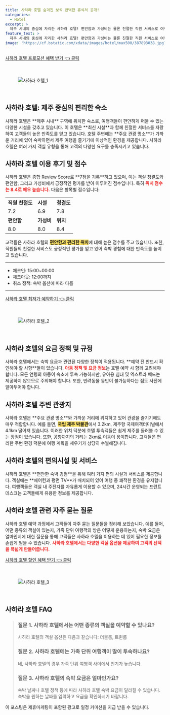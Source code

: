 ```yaml
---
title: 사하라 호텔 숨겨진 보석 완벽한 휴식처 공개!
categories:
  - Hotel
excerpt: >
  제주 시내의 중심에 자리한 사하라 호텔! 편안함과 가성비는 물론 친절한 직원 서비스로 여행객들에게 인기 만점. 인기 명소와의 적절한 거리로 완벽한 위치를 자랑합니다.
feature_text: >
  제주 시내의 중심에 자리한 사하라 호텔! 편안함과 가성비는 물론 친절한 직원 서비스로 여행객들에게 인기 만점. 인기 명소와의 적절한 거리로 완벽한 위치를 자랑합니다.
image: 'https://cf.bstatic.com/xdata/images/hotel/max500/387893038.jpg?k=1be04cfe9c47c66a752eeebea3a031a59ed337129e0e8dfe1161e1488332dec4&o=&hp=1'
---
```


<p><a class="modoo-button" href="https://tinyurl.com/26qquwsg" rel="nofollow noopener">사하라 호텔 프로모션 혜택 받기 👈 클릭</a></p><br/>
<figure class="image"><img alt="사하라 호텔_1" src="https://cf.bstatic.com/xdata/images/hotel/max1024x768/387890258.jpg?k=c3f9f9e833e2ada164f0c9849ee5b6c0fb664437a3f52b6a3b263eec78bd084b&amp;o=&amp;hp=1"/></figure><br/>

<h2 id="사하라호텔_소개">사하라 호텔: 제주 중심의 편리한 숙소</h2>
<p>사하라 호텔은 **제주 시내** 구역에 위치한 숙소로, 여행객들이 편안하게 머물 수 있는 다양한 시설을 갖추고 있습니다. 이 호텔은 **최신 시설**과 함께 친절한 서비스를 자랑하여 고객들의 높은 만족도를 얻고 있습니다. 호텔 주변에는 **주요 관광 명소**가 가까운 거리에 있어 숙박하면서 제주 여행을 즐기기에 이상적인 환경을 제공합니다. 사하라 호텔은 여러 가지 객실 유형을 통해 고객의 다양한 요구를 충족시키고 있습니다.</p>
<h2 id="사하라호텔_이용후기">사하라 호텔 이용 후기 및 점수</h2>
<p>사하라 호텔은 종합 Review Score로 **7점을 기록**하고 있으며, 이는 객실 청결도와 편안함, 그리고 가성비에서 긍정적인 평가를 받아 이루어진 점수입니다. 특히 <b><span style="color: #ee2323;">위치 점수는 8.4로 매우 높습니다.</span></b> 다음은 항목별 점수입니다:</p>
<table>
<tr>
<td><b>직원 친절도</b></td>
<td><b>시설</b></td>
<td><b>청결도</b></td>
</tr>
<tr>
<td>7.2</td>
<td>6.9</td>
<td>7.8</td>
</tr>
<tr>
<td><b>편안함</b></td>
<td><b>가성비</b></td>
<td><b>위치</b></td>
</tr>
<tr>
<td>8.0</td>
<td>8.0</td>
<td>8.4</td>
</tr>
</table>
<p>고객들은 사하라 호텔의 <b><span style="background-color: #ffe066;">편안함과 편리한 위치</span></b>에 대해 높은 점수를 주고 있습니다. 또한, 직원들의 친절한 서비스도 긍정적인 평가를 얻고 있어 숙박 경험에 대한 만족도를 높이고 있습니다.</p>
<hr/>
<ul>
<li>체크인: 15:00~00:00</li>
<li>체크아웃: 12:00까지</li>
<li>취소 정책: 숙박 옵션에 따라 다름</li>
</ul>
<hr/>
<p><a class="modoo-button" href="https://tinyurl.com/26qquwsg" rel="nofollow noopener">사하라 호텔 최저가 예약하기 👈 클릭</a></p><br/>
<figure class="image"><img alt="사하라 호텔_2" src="https://cf.bstatic.com/xdata/images/hotel/max500/387893038.jpg?k=1be04cfe9c47c66a752eeebea3a031a59ed337129e0e8dfe1161e1488332dec4&amp;o=&amp;hp=1"/></figure><br/>
<h2 id="사하라호텔_요금정책">사하라 호텔의 요금 정책 및 규정</h2>
<p>사하라 호텔에서는 숙박 요금과 관련된 다양한 정책이 적용됩니다. **예약 전 반드시 확인해야 할 사항**들이 있습니다. <b><span style="color: #ee2323;">아동 정책 및 요금 정보</span></b>는 호텔 예약 시 함께 고려해야 합니다. 모든 연령의 아동이 숙소에 투숙 가능하지만, 유아용 침대 및 엑스트라 베드는 제공하지 않으므로 주의해야 합니다. 또한, 반려동물 동반이 불가능하다는 점도 사전에 알아두어야 합니다.</p>
<h2 id="사하라호텔_주변관광지">사하라 호텔 주변 관광지</h2>
<p>사하라 호텔은 **주요 관광 명소**와 가까운 거리에 위치하고 있어 관광을 즐기기에도 매우 적합합니다. 예를 들면, <b><span style="background-color: #ffe066;">국립 제주 박물관</span></b>에서 3.2km, 제주항 국제여객터미널에서 4.1km 떨어져 있습니다. 이러한 위치 덕분에 호텔 투숙객들은 쉽게 제주를 둘러볼 수 있는 장점이 있습니다. 또한, 공항까지의 거리는 2km로 이동이 용이합니다. 고객들은 편리한 주변 환경 덕분에 여행 계획을 세우기가 상당히 수월해집니다.</p>
<h2 id="사하라호텔_서비스및편의시설">사하라 호텔의 편의시설 및 서비스</h2>
<p>사하라 호텔은 **편안한 숙박 경험**을 위해 여러 가지 편의 시설과 서비스를 제공합니다. 객실에는 **에어컨과 평면 TV**가 배치되어 있어 여행 중 쾌적한 환경을 유지합니다. 여행객들은 객실 내 주전자를 자유롭게 이용할 수 있으며, 24시간 운영되는 프런트 데스크는 고객들에게 유용한 정보를 제공합니다.</p>
<h2 id="사하라호텔_자주하는질문">사하라 호텔 관련 자주 묻는 질문</h2>
<p>사하라 호텔 예약 과정에서 고객들이 자주 묻는 질문들을 정리해 보았습니다. 예를 들어, 어떤 종류의 객실이 있는지, 가족 단위 여행객의 방은 어떻게 운용하는지, 숙박 요금은 얼마인지에 대한 질문을 통해 고객들은 사하라 호텔을 이용하는 데 있어 필요한 정보를 손쉽게 얻을 수 있습니다. <b><span style="color: #ee2323;">사하라 호텔에서는 다양한 객실 옵션을 제공하여 고객의 선택을 폭넓게 만들어줍니다.</span></b></p>

<p><a class="modoo-button" href="https://tinyurl.com/26qquwsg" rel="nofollow noopener">사하라 호텔 할인 혜택 받기 👈 클릭</a></p><br>

<figure class="image"><img src="https://cf.bstatic.com/xdata/images/hotel/max500/387893036.jpg?k=00ffc52bdb145c440f43d77bd0d19412e029ca51b5700c0fb216476b8c96ec20&o=&hp=1" alt="사하라 호텔_3"></figure><br>
<h2 id="사하라 호텔_FAQ">사하라 호텔 FAQ</h2>
<div itemscope="" itemtype="https://schema.org/FAQPage"> 
<blockquote> 
<div itemscope="" itemprop="mainEntity" itemtype="https://schema.org/Question"> 
<h3 id="질문_1" itemprop="name">질문 1. 사하라 호텔에서는 어떤 종류의 객실을 예약할 수 있나요?</h3> 
<div itemscope="" itemprop="acceptedAnswer" itemtype="https://schema.org/Answer"> 
<span itemprop="text"> 
<p>사하라 호텔의 객실 옵션은 다음과 같습니다: 더블룸, 트윈룸</p> 
</span> 
</div> 
</div> 

<div itemscope="" itemprop="mainEntity" itemtype="https://schema.org/Question"> 
<h3 id="질문_2" itemprop="name">질문 2. 사하라 호텔에는 가족 단위 여행객이 많이 투숙하나요?</h3> 
<div itemscope="" itemprop="acceptedAnswer" itemtype="https://schema.org/Answer"> 
<span itemprop="text"> 
<p>네, 사하라 호텔의 경우 가족 단위 여행객 사이에서 인기가 높습니다.</p> 
</span> 
</div> 
</div> 

<div itemscope="" itemprop="mainEntity" itemtype="https://schema.org/Question"> 
<h3 id="질문_3" itemprop="name">질문 3. 사하라 호텔의 숙박 요금은 얼마인가요?</h3> 
<div itemscope="" itemprop="acceptedAnswer" itemtype="https://schema.org/Answer"> 
<span itemprop="text"> 
<p>숙박 날짜나 호텔 정책 등에 따라 사하라 호텔 숙박 요금이 달라질 수 있습니다. 숙박을 원하는 날짜를 입력하고 요금을 확인하시기 바랍니다.</p> 
</span> 
</div> 
</div> 
</blockquote> 
</div><p>이 포스팅은 제휴마케팅이 포함된 광고로 일정 커미션을 지급 받을 수 있습니다.</p>

